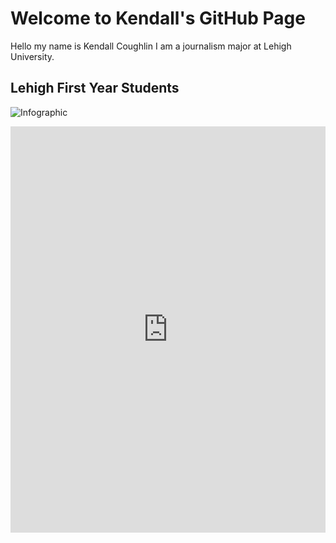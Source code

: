 # Welcome to Kendall's GitHub Page

Hello my name is Kendall Coughlin I am a journalism major at Lehigh University. 


## Lehigh First Year Students 
![Infographic](https://kendallcoughlin.github.io/10.png) 

<iframe src='https://cdn.knightlab.com/libs/timeline3/latest/embed/index.html?source=1VN8wcgwq1969XRM6iH3ufyOEvjFCkSH4Og-gbOcvs-4&font=Default&lang=en&initial_zoom=2&height=650' width='100%' height='650' webkitallowfullscreen mozallowfullscreen allowfullscreen frameborder='0'></iframe>


